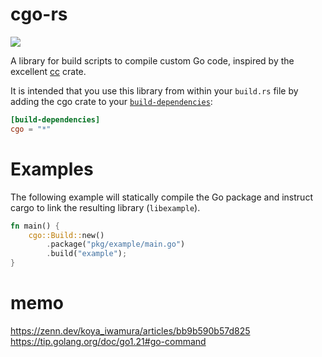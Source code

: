 # cgo-rs

[![](https://img.shields.io/crates/v/cgo.svg)](https://crates.io/crates/cgo)

A library for build scripts to compile custom Go code, inspired by the
excellent [cc](https://docs.rs/cc/latest/cc) crate.

It is intended that you use this library from within your `build.rs` file by
adding the cgo crate to your [`build-dependencies`](https://doc.rust-lang.org/cargo/reference/specifying-dependencies.html#build-dependencies):

```toml
[build-dependencies]
cgo = "*"
```

# Examples

The following example will statically compile the Go package and instruct
cargo to link the resulting library (`libexample`).

```rust
fn main() {
    cgo::Build::new()
        .package("pkg/example/main.go")
        .build("example");
}
```

# memo
https://zenn.dev/koya_iwamura/articles/bb9b590b57d825
https://tip.golang.org/doc/go1.21#go-command
